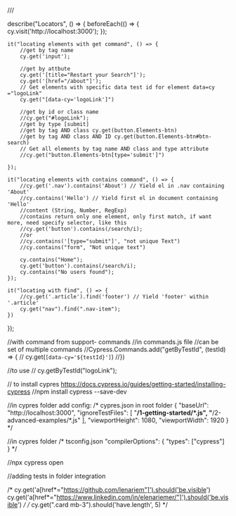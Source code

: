 /// <reference types="cypress" />

describe("Locators", () => {
    beforeEach(() => {
        cy.visit('http://localhost:3000');
    });

    it("locating elements with get command", () => {
        //get by tag name
        cy.get('input');
        
        //get by attbute
        cy.get('[title="Restart your Search"]');
        cy.get('[href="/about"]');
        // Get elements with specific data test id for element data=cy ="logoLink"
        cy.get("[data-cy='logoLink']")
        
        //get by id or class name
        //cy.get("#logoLink");
        //get by type [submit]
        //get by tag AND class cy.get(button.Elements-btn)
        //get by tag AND class AND ID cy.get(button.Elements-btn#btn-search)
        // Get all elements by tag name AND class and type attribute
        //cy.get("button.Elements-btn[type='submit']")
       
    });

    it("locating elements with contains command", () => {
        //cy.get('.nav').contains('About') // Yield el in .nav containing 'About'
        //cy.contains('Hello') // Yield first el in document containing 'Hello'
        //content (String, Number, RegExp)
        //contains return only one element, only first match, if want more, need specify selector, like this
        //cy.get('button').contains(/search/i);
        //or
        //cy.contains('[type="submit"]', "not unique Text")
        //cy.contains("form", "Not unique text")

        cy.contains("Home");
        cy.get('button').contains(/search/i);
        cy.contains("No users found");
    });

    it("locating with find", () => {
        //cy.get('.article').find('footer') // Yield 'footer' within '.article'
        cy.get("nav").find(".nav-item");
    })

});

 //with command from support- commands
 //in commands.js file
 //can be set of multiple commands
//Cypress.Commands.add("getByTestId", (testId) => {
 //   cy.get(`[data-cy='${testId}']`)
//})

//to use
// cy.getByTestId("logoLink");

// to install cypres  https://docs.cypress.io/guides/getting-started/installing-cypress
//npm install cypress --save-dev

//in cypres folder add config:
/* cypres.json in root folder
{
    "baseUrl": "http://localhost:3000",
    "ignoreTestFiles": [
        "**/1-getting-started/*.js",
        "**/2-advanced-examples/*.js"
    ],
    "viewportHeight": 1080,
    "viewportWidth": 1920
}
 */

 //in cypres folder 
 /* tsconfig.json
 "compilerOptions": {
    "types": ["cypress"]
}
  */

  //npx cypress open

  //adding tests in folder integration

   /*  cy.get('a[href*="https://github.com/lenariem"]').should('be.visible')
        cy.get('a[href*="https://www.linkedin.com/in/elenariemer/"]').should('be.visible') */
        /* cy.get(".card mb-3").should('have.length', 5) */